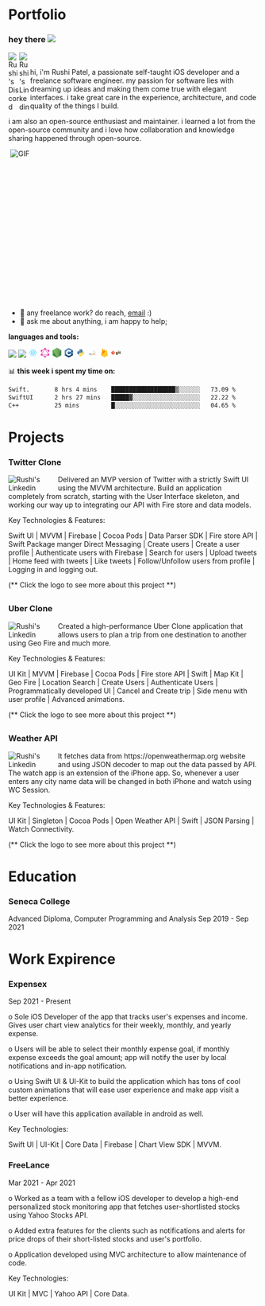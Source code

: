 # Portfolio
### hey there <img src="https://media.giphy.com/media/hvRJCLFzcasrR4ia7z/giphy.gif" width="25px">
<a href="https://discord.gg/">
  <img align="left" alt="Rushi's Discord" width="22px" src="https://raw.githubusercontent.com/peterthehan/peterthehan/master/assets/discord.svg" />
</a>
<a href="https://www.linkedin.com/in/rushi-patel-b371a9209/">
  <img align="left" alt="Rushi's Linkedin" width="22px" src="https://raw.githubusercontent.com/peterthehan/peterthehan/master/assets/linkedin.svg" />
</a>



<br />

hi, i'm Rushi Patel, a passionate self-taught iOS developer and a freelance software engineer. my passion for software lies with dreaming up ideas and making them come true with elegant interfaces. i take great care in the experience, architecture, and code quality of the things I build.

i am also an open-source enthusiast and maintainer. i learned a lot from the open-source community and i love how collaboration and knowledge sharing happened through open-source.


  <img align="right" alt="GIF" src="https://github.com/abhisheknaiidu/abhisheknaiidu/blob/master/code.gif?raw=true" width="500" height="320" />
  
- 💼 any freelance work? do reach, [email](mailto:pa.rushi30@gmail.com) :)
- 💬 ask me about anything, i am happy to help;

**languages and tools:**  

<code><img height="20" src="https://developer.apple.com/swift/images/swift-logo.svg"></code>
<code><img height="20" src="https://developer.apple.com/news/images/og/swiftui-og.png"></code>
<code><img height="20" src="https://raw.githubusercontent.com/github/explore/80688e429a7d4ef2fca1e82350fe8e3517d3494d/topics/react/react.png"></code>
<code><img height="20" src="https://raw.githubusercontent.com/github/explore/5c058a388828bb5fde0bcafd4bc867b5bb3f26f3/topics/graphql/graphql.png"></code>
<code><img height="20" src="https://raw.githubusercontent.com/github/explore/80688e429a7d4ef2fca1e82350fe8e3517d3494d/topics/nodejs/nodejs.png"></code>
<code><img height="20" src="https://raw.githubusercontent.com/github/explore/80688e429a7d4ef2fca1e82350fe8e3517d3494d/topics/cpp/cpp.png"></code>
<code><img height="20" src="https://raw.githubusercontent.com/github/explore/80688e429a7d4ef2fca1e82350fe8e3517d3494d/topics/python/python.png"></code>
<code><img height="20" src="https://raw.githubusercontent.com/github/explore/80688e429a7d4ef2fca1e82350fe8e3517d3494d/topics/mysql/mysql.png"></code>
<code><img height="20" src="https://raw.githubusercontent.com/github/explore/80688e429a7d4ef2fca1e82350fe8e3517d3494d/topics/firebase/firebase.png"></code>
<code><img height="20" src="https://raw.githubusercontent.com/github/explore/80688e429a7d4ef2fca1e82350fe8e3517d3494d/topics/git/git.png"></code>

📊 **this week i spent my time on:**
<!--START_SECTION:waka-->
```text
Swift.       8 hrs 4 mins    ██████████████████▒░░░░░░   73.09 % 
SwiftUI      2 hrs 27 mins   █████▓░░░░░░░░░░░░░░░░░░░   22.22 % 
C++          25 mins         █░░░░░░░░░░░░░░░░░░░░░░░░   04.65 % 
```
<!--END_SECTION:waka-->




# Projects
### Twitter Clone <a href="https://github.com/rushi-pa/Twitter-Clone-app">
  <img align="left" alt="Rushi's Linkedin" width="100px" src="https://i.etsystatic.com/22231521/r/il/4d30c8/2591560002/il_570xN.2591560002_cwao.jpg" />
</a>
 Delivered an MVP version of Twitter with a strictly Swift UI using the MVVM architecture.
 Build an application completely from scratch, starting with the User Interface skeleton, and
 working our way up to integrating our API with Fire store and data models.
 </p></p></p>
</p>Key Technologies & Features:
</p>
Swift UI | MVVM | Firebase | Cocoa Pods | Data Parser SDK | Fire store API | Swift Package manger Direct Messaging | Create users | Create a user profile | Authenticate users with Firebase | Search for users | Upload tweets | Home feed with tweets | Like tweets |
Follow/Unfollow users from profile | Logging in and logging out.
</p>
(** Click the logo to see more about this project **)

##
### Uber Clone <a href="https://github.com/rushi-pa/Uber-Clone-app">
  <img align="left" alt="Rushi's Linkedin" width="100px" src="https://encrypted-tbn0.gstatic.com/images?q=tbn:ANd9GcRLOLRvQdGxjfoqQumZhoh4OscfD1rRyYPdAQ&usqp=CAU" />
</a>
Created a high-performance Uber Clone application that allows users to plan a trip from one destination to another using Geo Fire and much more.
</p></p></p></p></p></p></p></p></p></p>
</p>Key Technologies & Features:
</p>
UI Kit | MVVM | Firebase | Cocoa Pods | Fire store API | Swift | Map Kit | Geo Fire | Location Search | Create Users | Authenticate Users | Programmatically developed UI | Cancel and Create trip | Side menu with user profile | Advanced animations.
</p>
(** Click the logo to see more about this project **)

##
### Weather API <a href="https://github.com/rushi-pa/Weather-app">
  <img align="left" alt="Rushi's Linkedin" width="100px" src="https://cdn.dribbble.com/users/915711/screenshots/5827243/weather_icon3.png" />
</a>
 It fetches data from https://openweathermap.org website and using JSON decoder to map out the data passed by API.
 The watch app is an extension of the iPhone app. So, whenever a user enters any city name data will be changed in both iPhone and watch using WC Session.
</p></p></p>
</p>Key Technologies & Features:
</p>
UI Kit | Singleton | Cocoa Pods | Open Weather API | Swift | JSON Parsing | Watch Connectivity.
</p>
(** Click the logo to see more about this project **)

# Education
<h3>Seneca College</h1>
Advanced Diploma, Computer Programming and Analysis Sep 2019 - Sep 2021

# Work Expirence
### Expensex
Sep 2021 - Present</p>
o Sole iOS Developer of the app that tracks user's expenses and income. Gives user chart view
analytics for their weekly, monthly, and yearly expense.</p>
o Users will be able to select their monthly expense goal, if monthly expense exceeds the goal
amount; app will notify the user by local notifications and in-app notification.</p>
o Using Swift UI & UI-Kit to build the application which has tons of cool custom animations
that will ease user experience and make app visit a better experience.</p>
o User will have this application available in android as well.</p>
</p></p>Key Technologies:</p>
Swift UI | UI-Kit | Core Data | Firebase | Chart View SDK | MVVM.

### FreeLance
Mar 2021 - Apr 2021</p>
o Worked as a team with a fellow iOS developer to develop a high-end personalized stock
monitoring app that fetches user-shortlisted stocks using Yahoo Stocks API.</p>
o Added extra features for the clients such as notifications and alerts for price drops of their
short-listed stocks and user's portfolio.</p>
o Application developed using MVC architecture to allow maintenance of code.</p>
</p></p>Key Technologies:</p>
UI Kit | MVC | Yahoo API | Core Data.
